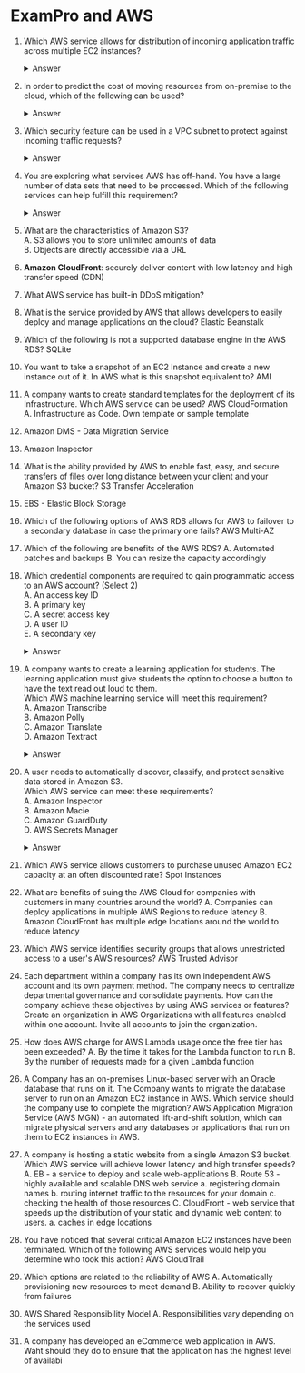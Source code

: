 # ExamPro and AWS

1. Which AWS service allows for distribution of incoming application traffic across multiple EC2 instances?
    <details markdown=1><summary markdown='span'>Answer</summary>
      Correct answer: AWS ELB - Elastic Load Balancer
    </details>
    
2. In order to predict the cost of moving resources from on-premise to the cloud, which of the following can be used?
	<details markdown=1><summary markdown='span'>Answer</summary>
	Correct answer: AWS Pricing Calculator
	</details>

3. Which security feature can be used in a VPC subnet to protect against incoming traffic requests?
	<details markdown=1><summary markdown='span'>Answer</summary>
	Correct answer: NACL

	A. NACL - acts as firewalls at the subnet level. ALLOW and DENY    
	B. Security Groups - act as firewalls at the instance level. ALLOW only
	</details>
	
4. You are exploring what services AWS has off-hand. You have a large number of data sets that need to be processed. Which of the following services can help fulfill this requirement?
	<details markdown=1><summary markdown='span'>Answer</summary>
	Correct answer: EMR

	Amazon EMR - Easily run and scale Apache Spark, Hive, Presto, and other big data workloads.
	</details>

5. What are the characteristics of Amazon S3?    
	A. S3 allows you to store unlimited amounts of data    
	B. Objects are directly accessible via a URL

8. __Amazon CloudFront__: securely deliver content with low latency and high transfer speed (CDN)

9. What AWS service has built-in DDoS mitigation?


10. What is the service provided by AWS that allows developers to easily deploy and manage applications on the cloud?    Elastic Beanstalk

11. Which of the following is not a supported database engine in the AWS RDS?    SQLite

12. You want to take a snapshot of an EC2 Instance and create a new instance out of it. In AWS what is this snapshot equivalent to?    AMI

13. A company wants to create standard templates for the deployment of its Infrastructure. Which AWS service can be used?    AWS CloudFormation
	A. Infrastructure as Code. Own template or sample template

14. Amazon DMS - Data Migration Service

15. Amazon Inspector

16. What is the ability provided by AWS to enable fast, easy, and secure transfers of files over long distance between your client and your Amazon S3 bucket?    S3 Transfer Acceleration

17. EBS - Elastic Block Storage

18. Which of the following options of AWS RDS allows for AWS to failover to a secondary database in case the primary one fails?    AWS Multi-AZ

19. Which of the following are benefits of the AWS RDS?
	A. Automated patches and backups
	B. You can resize the capacity accordingly

20. Which credential components are required to gain programmatic access to an AWS account? (Select 2)    
	A. An access key ID    
	B. A primary key    
	C. A secret access key    
	D. A user ID    
	E. A secondary key
	<details markdown=1><summary markdown='span'>Answer</summary>
	Correct answer: A, C
	</details>

21. A company wants to create a learning application for students. The learning application must give students the option to choose a button to have the text read out loud to them.     
Which AWS machine learning service will meet this requirement?    
	A. Amazon Transcribe \
	B. Amazon Polly \
	C. Amazon Translate \
	D. Amazon Textract

	<details markdown=1><summary markdown='span'>Answer</summary>
	Correct answer: B
	
	Amazon Polly is a machine learning service that converts text to speech. This service provides the ability to read text out loud.
	</details>

22. A user needs to automatically discover, classify, and protect sensitive data stored in Amazon S3. \
Which AWS service can meet these requirements? \
	A. Amazon Inspector \
	B. Amazon Macie \
	C. Amazon GuardDuty \
	D. AWS Secrets Manager
	<details markdown=1><summary markdown='span'>Answer</summary>
	Correct answer: B
	
	Macie is an automated security assessment service that helps improve the security and compliance of applications deployed on AWS.
	</details>

23. Which AWS service allows customers to purchase unused Amazon EC2 capacity at an often discounted rate?    Spot Instances

24. What are benefits of suing the AWS Cloud for companies with customers in many countries around the world?
	A. Companies can deploy applications in multiple AWS Regions to reduce latency
	B. Amazon CloudFront has multiple edge locations around the world to reduce latency

25. Which AWS service identifies security groups that allows unrestricted access to a user's AWS resources?    AWS Trusted Advisor

26. Each department within a company has its own independent AWS account and its own payment method. The company needs to centralize departmental governance and consolidate payments. How can the company achieve these objectives by using AWS services or features?    Create an organization in AWS Organizations with all features enabled within one account. Invite all accounts to join the organization.

27. How does AWS charge for AWS Lambda usage once the free tier has been exceeded?
	A. By the time it takes for the Lambda function to run
	B. By the number of requests made for a given Lambda function

28. A Company has an on-premises Linux-based server with an Oracle database that runs on it. The Company wants to migrate the database server to run on an Amazon EC2 instance in AWS. Which service should the company use to complete the migration?    AWS Application Migration Service (AWS MGN) - an automated lift-and-shift solution, which can migrate physical servers and any databases or applications that run on them to EC2 instances in AWS.

29. A company is hosting a static website from a single Amazon S3 bucket. Which AWS service will achieve lower latency and high transfer speeds?
	A. EB - a service to deploy and scale web-applications
	B. Route 53 - highly available and scalable DNS web service
		a. registering domain names
		b. routing internet traffic to the resources for your domain
		c. checking the health of those resources
	C. CloudFront - web service that speeds up the distribution of your static and dynamic web content to users. 
		a. caches in edge locations

30. You have noticed that several critical Amazon EC2 instances have been terminated. Which of the following AWS services would help you determine who took this action?    AWS CloudTrail

31. Which options are related to the reliability of AWS
	A. Automatically provisioning new resources to meet demand
	B. Ability to recover quickly from failures

32. AWS Shared Responsibility Model
	A. Responsibilities vary depending on the services used

33. A company has developed an eCommerce web application in AWS. Waht should they do to ensure that the application has the highest level of availabi






